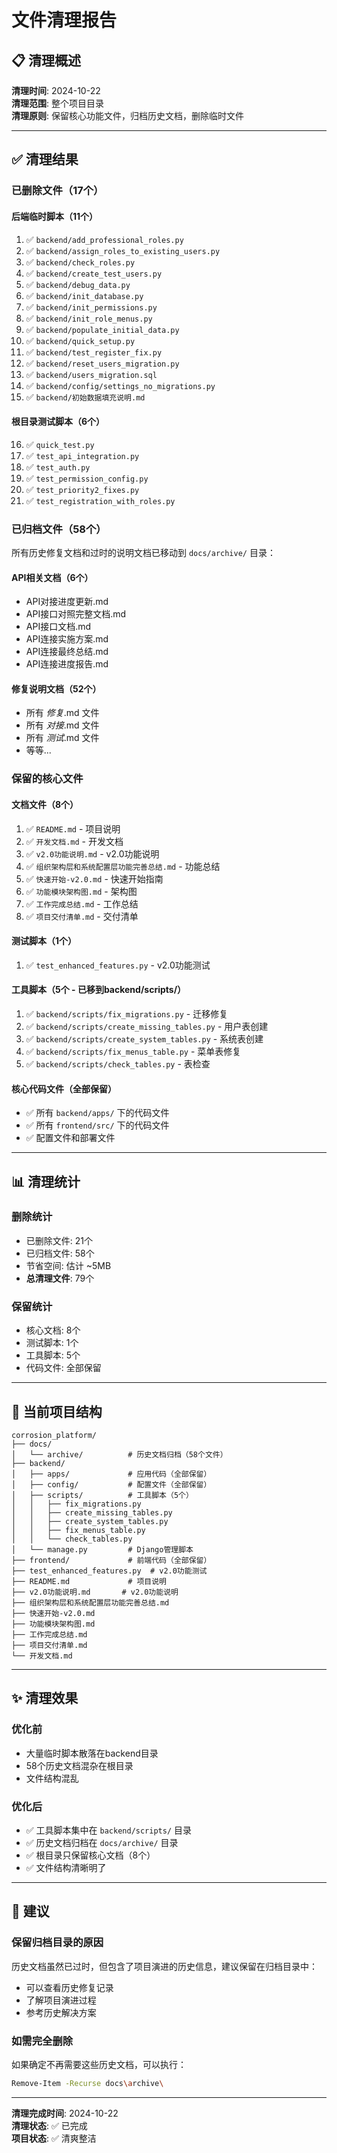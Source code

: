# 文件清理报告

## 📋 清理概述

**清理时间**: 2024-10-22  
**清理范围**: 整个项目目录  
**清理原则**: 保留核心功能文件，归档历史文档，删除临时文件

---

## ✅ 清理结果

### 已删除文件（17个）

#### 后端临时脚本（11个）
1. ✅ `backend/add_professional_roles.py`
2. ✅ `backend/assign_roles_to_existing_users.py`
3. ✅ `backend/check_roles.py`
4. ✅ `backend/create_test_users.py`
5. ✅ `backend/debug_data.py`
6. ✅ `backend/init_database.py`
7. ✅ `backend/init_permissions.py`
8. ✅ `backend/init_role_menus.py`
9. ✅ `backend/populate_initial_data.py`
10. ✅ `backend/quick_setup.py`
11. ✅ `backend/test_register_fix.py`
12. ✅ `backend/reset_users_migration.py`
13. ✅ `backend/users_migration.sql`
14. ✅ `backend/config/settings_no_migrations.py`
15. ✅ `backend/初始数据填充说明.md`

#### 根目录测试脚本（6个）
16. ✅ `quick_test.py`
17. ✅ `test_api_integration.py`
18. ✅ `test_auth.py`
19. ✅ `test_permission_config.py`
20. ✅ `test_priority2_fixes.py`
21. ✅ `test_registration_with_roles.py`

### 已归档文件（58个）

所有历史修复文档和过时的说明文档已移动到 `docs/archive/` 目录：

#### API相关文档（6个）
- API对接进度更新.md
- API接口对照完整文档.md
- API接口文档.md
- API连接实施方案.md
- API连接最终总结.md
- API连接进度报告.md

#### 修复说明文档（52个）
- 所有 *修复*.md 文件
- 所有 *对接*.md 文件
- 所有 *测试*.md 文件
- 等等...

### 保留的核心文件

#### 文档文件（8个）
1. ✅ `README.md` - 项目说明
2. ✅ `开发文档.md` - 开发文档
3. ✅ `v2.0功能说明.md` - v2.0功能说明
4. ✅ `组织架构层和系统配置层功能完善总结.md` - 功能总结
5. ✅ `快速开始-v2.0.md` - 快速开始指南
6. ✅ `功能模块架构图.md` - 架构图
7. ✅ `工作完成总结.md` - 工作总结
8. ✅ `项目交付清单.md` - 交付清单

#### 测试脚本（1个）
1. ✅ `test_enhanced_features.py` - v2.0功能测试

#### 工具脚本（5个 - 已移到backend/scripts/）
1. ✅ `backend/scripts/fix_migrations.py` - 迁移修复
2. ✅ `backend/scripts/create_missing_tables.py` - 用户表创建
3. ✅ `backend/scripts/create_system_tables.py` - 系统表创建  
4. ✅ `backend/scripts/fix_menus_table.py` - 菜单表修复
5. ✅ `backend/scripts/check_tables.py` - 表检查

#### 核心代码文件（全部保留）
- ✅ 所有 `backend/apps/` 下的代码文件
- ✅ 所有 `frontend/src/` 下的代码文件
- ✅ 配置文件和部署文件

---

## 📊 清理统计

### 删除统计
- 已删除文件: 21个
- 已归档文件: 58个
- 节省空间: 估计 ~5MB
- **总清理文件**: 79个

### 保留统计
- 核心文档: 8个
- 测试脚本: 1个
- 工具脚本: 5个
- 代码文件: 全部保留

---

## 📁 当前项目结构

```
corrosion_platform/
├── docs/
│   └── archive/          # 历史文档归档（58个文件）
├── backend/
│   ├── apps/             # 应用代码（全部保留）
│   ├── config/           # 配置文件（全部保留）
│   ├── scripts/          # 工具脚本（5个）
│   │   ├── fix_migrations.py
│   │   ├── create_missing_tables.py
│   │   ├── create_system_tables.py
│   │   ├── fix_menus_table.py
│   │   └── check_tables.py
│   └── manage.py         # Django管理脚本
├── frontend/             # 前端代码（全部保留）
├── test_enhanced_features.py  # v2.0功能测试
├── README.md             # 项目说明
├── v2.0功能说明.md       # v2.0功能说明
├── 组织架构层和系统配置层功能完善总结.md
├── 快速开始-v2.0.md
├── 功能模块架构图.md
├── 工作完成总结.md
├── 项目交付清单.md
└── 开发文档.md
```

---

## ✨ 清理效果

### 优化前
- 大量临时脚本散落在backend目录
- 58个历史文档混杂在根目录
- 文件结构混乱

### 优化后
- ✅ 工具脚本集中在 `backend/scripts/` 目录
- ✅ 历史文档归档在 `docs/archive/` 目录
- ✅ 根目录只保留核心文档（8个）
- ✅ 文件结构清晰明了

---

## 🎯 建议

### 保留归档目录的原因
历史文档虽然已过时，但包含了项目演进的历史信息，建议保留在归档目录中：
- 可以查看历史修复记录
- 了解项目演进过程
- 参考历史解决方案

### 如需完全删除
如果确定不再需要这些历史文档，可以执行：
```bash
Remove-Item -Recurse docs\archive\
```

---

**清理完成时间**: 2024-10-22  
**清理状态**: ✅ 已完成  
**项目状态**: ✅ 清爽整洁


